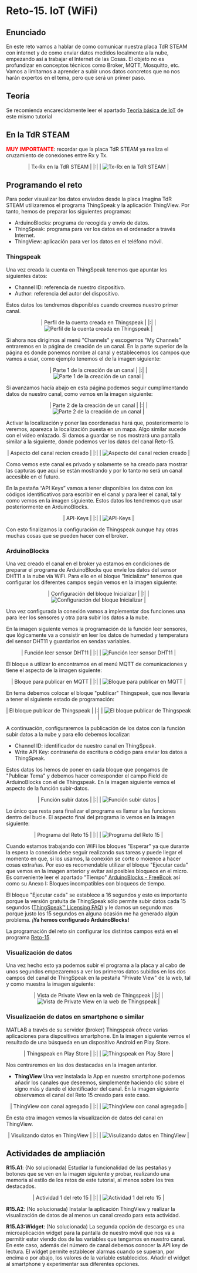 # Reto-15. IoT (WiFi)

## Enunciado
En este reto vamos a hablar de como comunicar nuestra placa TdR STEAM con internet y de como enviar datos medidos localmente a la nube, empezando así a trabajar el Internet de las Cosas. El objeto no es profundizar en conceptos técnicos como Broker, MQTT, Mosquitto, etc. Vamos a limitarnos a aprender a subir unos datos concretos que no nos harán expertos en el tema, pero que será un primer paso.

## Teoría
Se recomienda encarecidamente leer el apartado [Teoría básica de IoT](../docs/IoT_basico.md) de este mismo tutorial

## En la TdR STEAM

**<font color="red">MUY IMPORTANTE</font>**: recordar que la placa TdR STEAM ya realiza el cruzamiento de conexiones entre Rx y Tx.

<center>

| Tx-Rx en la TdR STEAM |
|:|
| ![Tx-Rx en la TdR STEAM](../img/img/Reto-14/Rx-Tx-TdR.png) |

</center>

## Programando el reto
Para poder visualizar los datos enviados desde la placa Imagina TdR STEAM utilizaremos el programa ThingSpeak y la aplicación ThingView. Por tanto, hemos de preparar los siguientes programas:

* ArduinoBlocks: programa de recogida y envío de datos.
* ThingSpeak: programa para ver los datos en el ordenador a través Internet.
* ThingView: aplicación para ver los datos en el teléfono móvil.

### Thingspeak
Una vez creada la cuenta en ThingSpeak tenemos que apuntar los siguientes datos:

* Channel ID: referencia de nuestro dispositivo.
* Author: referencia del autor del dispositivo.

Estos datos los tendremos disponibles cuando creemos nuestro primer canal.

<center>

| Perfil de la cuenta creada en Thingspeak |
|:|
| ![Perfil de la cuenta creada en Thingspeak](../img/img/Reto-15/perfil-thing.png) |

</center>

Si ahora nos dirigimos al menú "Channels" y escogemos "My Channels" entraremos en la página de creación de un canal. En la parte superior de la página es donde ponemos nombre al canal y establecemos los campos que vamos a usar, como ejemplo tenemos el de la imagen siguiente:

<center>

| Parte 1 de la creación de un canal |
|:|
| ![Parte 1 de la creación de un canal](../img/img/Reto-15/crear-canal1.png) |

</center>

Si avanzamos hacía abajo en esta página podemos seguir cumplimentando datos de nuestro canal, como vemos en la imagen siguiente:

<center>

| Parte 2 de la creación de un canal |
|:|
| ![Parte 2 de la creación de un canal](../img/img/Reto-15/crear-canal2.png) |

</center>

Activar la localización y poner las coordenadas hará que, posteriormente lo veremos, aparezca la localización puesta en un mapa. Algo similar sucede con el vídeo enlazado. Si damos a guardar se nos mostrará una pantalla similar a la siguiente, donde podemos ver los datos del canal Reto-15.

<center>

| Aspecto del canal recien creado |
|:|
| ![Aspecto del canal recien creado](../img/img/Reto-15/canal-creado.png) |

</center>

Como vemos este canal es privado y solamente se ha creado para mostrar las capturas que aquí se están mostrando y por lo tanto no será un canal accesible en el futuro.

En la pestaña “API Keys” vamos a tener disponibles los datos con los códigos identificativos para escribir en el canal y para leer el canal, tal y como vemos en la imagen siguiente. Estos datos los tendremos que usar posteriormente en ArduinoBlocks.

<center>

| API-Keys |
|:|
| ![API-Keys](../img/img/Reto-15/api-keys.png) |

</center>

Con esto finalizamos la configuración de Thingspeak aunque hay otras muchas cosas que se pueden hacer con el broker.

### ArduinoBlocks
Una vez creado el canal en el broker ya estamos en condiciones de preparar el programa de ArduinoBlocks que envíe los datos del sensor DHT11 a la nube vía WiFi. Para ello en el bloque "Inicializar" tenemos que configurar los diferentes campos según vemos en la imagen siguiente:

<center>

| Configuración del bloque Inicializar |
|:|
| ![Configuración del bloque Inicializar](../img/img/Reto-15/config-inicializar.png) |

</center>

Una vez configurada la conexión vamos a implementar dos funciones una para leer los sensores y otra para subir los datos a la nube.

En la imagen siguiente vemos la programación de la función leer sensores, que lógicamente va a consistir en leer los datos de humedad y temperatura del sensor DHT11 y guardarlos en sendas variables.

<center>

| Función leer sensor DHT11 |
|:|
| ![Función leer sensor DHT11](../img/img/Reto-15/func-leer-sensor-DHT11.png) |

</center>

El bloque a utilizar lo encontramos en el menú MQTT de comunicaciones y tiene el aspecto de la imagen siguiente:

<center>

| Bloque para publicar en MQTT |
|:|
| ![Bloque para publicar en MQTT](../img/img/Reto-15/publicar-inicial.png) |

</center>

En tema debemos colocar el bloque "publicar" Thingspeak, que nos llevaría a tener el siguiente estado de programación:

<center>

| El bloque publicar de Thingspeak |
|:|
| ![El bloque publicar de Thingspeak](../img/img/Reto-15/publicar-con-tema.png) |

</center>

A continuación, configuraremos la publicación de los datos con la función subir datos a la nube y para ello debemos localizar:

* Channel ID: identificador de nuestro canal en ThingSpeak.
* Write API Key: contraseña de escritura o código para enviar los datos a ThingSpeak.

Estos datos los hemos de poner en cada bloque que pongamos de "Publicar Tema" y debemos hacer corresponder el campo Field de ArduinoBlocks con el de Thingspeak. En la imagen siguiente vemos el aspecto de la función subir-datos.

<center>

| Función subir datos |
|:|
| ![Función subir datos](../img/img/Reto-15/Funcion-subir-datos.png) |

</center>

Lo único que resta para finalizar el programa es llamar a las funciones dentro del bucle. El aspecto final del programa lo vemos en la imagen siguiente:

<center>

| Programa del Reto 15 |
|:|
| ![Programa del Reto 15](../img/img/Reto-15/Reto-15.png) |

</center>

Cuando estamos trabajando con WiFi los bloques "Esperar" ya que durante la espera la conexión debe seguir realizando sus tareas y puede llegar el momento en que, si los usamos, la conexión se corte o moience a hacer cosas extrañas. Por eso es recomendable utilizar el bloque "Ejecutar cada" que vemos en la imagen anterior y evitar así posibles bloqueos en el micro. Es conveniente leer el apartado "Tiempo" [ArduinoBlocks - FreeBook](https://docs.google.com/document/u/1/d/e/2PACX-1vQSrOKHpbLQHVbGFdAvp7DcndoftoHDI20nvwGMaxu_7bGc1bUCmi4U6DZrJWRSudc2iXBg43QMuzCT/pub) así como su Anexo I: Bloques incompatibles con bloqueos de tiempo.

El bloque "Ejecutar cada" se establece a 16 segundos y esto es importante porque la versión gratuita de ThingSpeak sólo permite subir datos cada 15 segundos ([ThingSpeak™ Licensing FAQ](https://thingspeak.com/pages/license_faq)) y le damos un segundo mas porque justo los 15 segundos en alguna ocasión me ha generado algún problema. **¡Ya hemos configurado ArduinoBlocks!**

La programación del reto sin configurar los distintos campos está en el programa [Reto-15](http://www.arduinoblocks.com/web/project/655980).

### Visualización de datos

Una vez hecho esto ya podemos subir el programa a la placa y al cabo de unos segundos empezaremos a ver los primeros datos subidos en los dos campos del canal de ThingSpeak en la pestaña "Private View" de la web, tal y como muestra la imagen siguiente:

<center>

| Vista de Private View en la web de Thingspeak |
|:|
| ![Vista de Private View en la web de Thingspeak](../img/img/Reto-15/Datos-web-TS.png) |

</center>

### Visualización de datos en smartphone o similar

MATLAB a través de su servidor (broker) Thingspeak ofrece varias aplicaciones para dispositivos smartphone. En la imagen siguiente vemos el resultado de una búsqueda en un dispositivo Android en Play Store.

<center>

| Thingspeak en Play Store |
|:|
| ![Thingspeak en Play Store](../img/img/Reto-15/play-store.png) |

</center>

Nos centraremos en las dos destacadas en la imagen anterior.

* **ThingView**
Una vez instalada la App en nuestro smartphone podemos añadir los canales que deseemos, simplemente haciendo clic sobre el signo más y dando el identificador del canal. En la imagen siguiente observamos el canal del Reto 15 creado para este caso.

<center>

| ThingView con canal agregado |
|:|
| ![ThingView con canal agregado](../img/img/Reto-15/ThingView-con-canal-agregado.jpeg) |

</center>

En esta otra imagen vemos la visualización de datos del canal en ThingView.

<center>

| Visulizando datos en ThingView |
|:|
| ![Visulizando datos en ThingView](../img/img/Reto-15/Visulizando-datos-en-ThingView.jpeg) |

</center>

## Actividades de ampliación

**R15.A1**: (No solucionada) Estudiar la funcionalidad de las pestañas y botones que se ven en la imagen siguiente y probar, realizando una memoria al estilo de los retos de este tutorial, al menos sobre los tres destacados.

<center>

| Actividad 1 del reto 15 |
|:|
| ![Actividad 1 del reto 15](../img/img/Reto-15/R15.A1.png) |

</center>

**R15.A2**: (No solucionada) Instalar la aplicación ThingView y realizar la visualización de datos de al menos un canal creado para esta actividad.

**R15.A3:Widget**: (No solucionada) La segunda opción de descarga es una microaplicación widget para la pantalla de nuestro móvil que nos va a permitir estar viendo dos de las variables que tengamos en nuestro canal. En este caso, además del número de canal debemos conocer la API key de lectura. El widget permite establecer alarmas cuando se superan, por encima o por abajo, los valores de la variable establecidos. Añadir el widget al smartphone y experimentar sus diferentes opciones.
